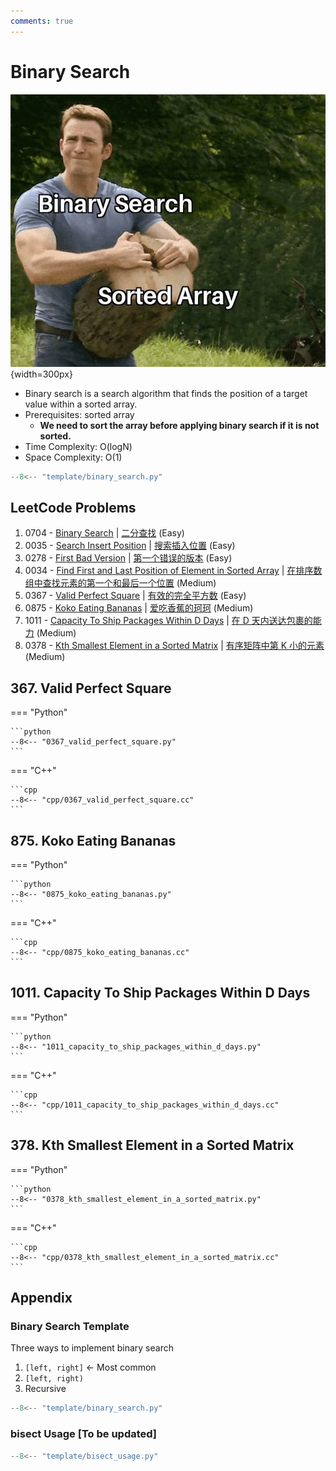 ```yaml
---
comments: true
---
```


# Binary Search

![bs_memes](../imgs/binary_search_memes.png){width=300px}

-   Binary search is a search algorithm that finds the position of a target value within a sorted array.
-   Prerequisites: sorted array
    -   **We need to sort the array before applying binary search if it is not sorted.**
-   Time Complexity: O(logN)
-   Space Complexity: O(1)

```python title="template/binary_search.py"
--8<-- "template/binary_search.py"
```

## LeetCode Problems

1. 0704 - [Binary Search](https://leetcode.com/problems/binary-search/) | [二分查找](https://leetcode.cn/problems/binary-search/) (Easy)
2. 0035 - [Search Insert Position](https://leetcode.com/problems/search-insert-position/) | [搜索插入位置](https://leetcode.cn/problems/search-insert-position/) (Easy)
3. 0278 - [First Bad Version](https://leetcode.com/problems/first-bad-version/) | [第一个错误的版本](https://leetcode.cn/problems/first-bad-version/) (Easy)
4. 0034 - [Find First and Last Position of Element in Sorted Array](https://leetcode.com/problems/find-first-and-last-position-of-element-in-sorted-array/) | [在排序数组中查找元素的第一个和最后一个位置](https://leetcode.cn/problems/find-first-and-last-position-of-element-in-sorted-array/) (Medium)
5. 0367 - [Valid Perfect Square](https://leetcode.com/problems/valid-perfect-square/) | [有效的完全平方数](https://leetcode.cn/problems/valid-perfect-square/) (Easy)
6. 0875 - [Koko Eating Bananas](https://leetcode.com/problems/koko-eating-bananas/) | [爱吃香蕉的珂珂](https://leetcode.cn/problems/koko-eating-bananas/) (Medium)
7. 1011 - [Capacity To Ship Packages Within D Days](https://leetcode.com/problems/capacity-to-ship-packages-within-d-days/) | [在 D 天内送达包裹的能力](https://leetcode.cn/problems/capacity-to-ship-packages-within-d-days/) (Medium)
8. 0378 - [Kth Smallest Element in a Sorted Matrix](https://leetcode.com/problems/kth-smallest-element-in-a-sorted-matrix/) | [有序矩阵中第 K 小的元素](https://leetcode.cn/problems/kth-smallest-element-in-a-sorted-matrix/) (Medium)

## 367. Valid Perfect Square

=== "Python"

    ```python
    --8<-- "0367_valid_perfect_square.py"
    ```

=== "C++"

    ```cpp
    --8<-- "cpp/0367_valid_perfect_square.cc"
    ```

## 875. Koko Eating Bananas

=== "Python"

    ```python
    --8<-- "0875_koko_eating_bananas.py"
    ```

=== "C++"

    ```cpp
    --8<-- "cpp/0875_koko_eating_bananas.cc"
    ```

## 1011. Capacity To Ship Packages Within D Days

=== "Python"

    ```python
    --8<-- "1011_capacity_to_ship_packages_within_d_days.py"
    ```

=== "C++"

    ```cpp
    --8<-- "cpp/1011_capacity_to_ship_packages_within_d_days.cc"
    ```

## 378. Kth Smallest Element in a Sorted Matrix

=== "Python"

    ```python
    --8<-- "0378_kth_smallest_element_in_a_sorted_matrix.py"
    ```

=== "C++"

    ```cpp
    --8<-- "cpp/0378_kth_smallest_element_in_a_sorted_matrix.cc"
    ```

## Appendix

### Binary Search Template

Three ways to implement binary search

1. `[left, right]` ← Most common
2. `[left, right)`
3. Recursive

```python
--8<-- "template/binary_search.py"
```

### bisect Usage [To be updated]

```python
--8<-- "template/bisect_usage.py"
```
